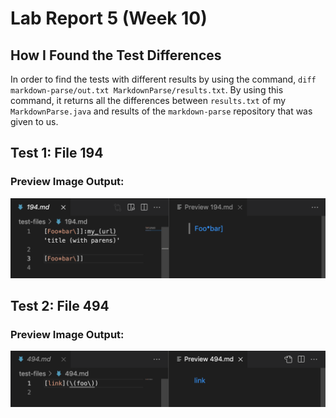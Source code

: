 # Lab Report 5 (Week 10)

## How I Found the Test Differences

In order to find the tests with different results by using the command, `diff markdown-parse/out.txt MarkdownParse/results.txt`.  By using this command, it returns all the differences between `results.txt` of my `MarkdownParse.java` and results of the `markdown-parse` repository that was given to us.

## Test 1: File 194

### Preview Image Output:
![File194](194.png)


## Test 2: File 494

### Preview Image Output:
![File494](494.png)